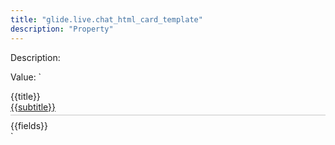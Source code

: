 ```yaml
---
title: "glide.live.chat_html_card_template"
description: "Property"
---
```


Description: 

Value: `<style>
  .vac-header {
    border-bottom: solid 1px #c7c7c7;
    padding-bottom: 4px;
    margin-bottom: 8px;
   }
.vac-header-title {
display: inline-block;
}

.vac-header-subtitle {
float: right;
}

.vac-link {
    font: 1.6rem SourceSansProSemibold,Helvetica Neue,Helvetica,Arial,sans-serif;
    color: #6BA89E;
    text-decoration: none;
    font-weight: bold;
}

.vac-content {
padding-bottom: 4px;
    display: flex;
font-size: 12px;
}

.vac-content-label {
    width: 78px;
    text-align: left;
    flex-shrink: 0;
    font: 1.4rem SourceSansProSemibold,Helvetica Neue,Helvetica,Arial,sans-serif;
    display: inline-block;
}

.vac-content-value {
  padding-left: 8px;
    justify-self: left;
    display: inline-block;
}


</style>
<div class = "vac-card">                 
<div class = "vac-body">                     
<div class = "vac-header">                        
       <div class ="vac-header-title">{{title}} </div>                       
       <div class="vac-header-subtitle"> <a class = "vac-link" href="{{url}}">{{subtitle}}</a> </div>   
</div>                                    
     <div class = "vac-content">              
        <div class= "vac-fields">   {{fields}} </div>                     
      </div>                            
</div>        
 </div>    `